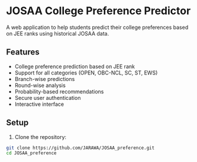 # JOSAA College Preference Predictor

A web application to help students predict their college preferences based on JEE ranks using historical JOSAA data.

## Features

- College preference prediction based on JEE rank
- Support for all categories (OPEN, OBC-NCL, SC, ST, EWS)
- Branch-wise predictions
- Round-wise analysis
- Probability-based recommendations
- Secure user authentication
- Interactive interface

## Setup

1. Clone the repository:
```bash
git clone https://github.com/JARAWA/JOSAA_preference.git
cd JOSAA_preference

